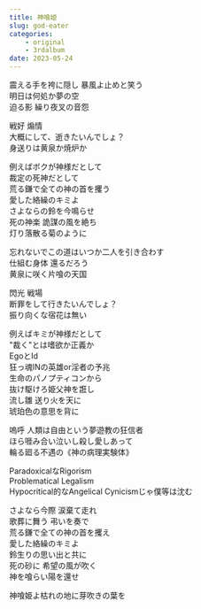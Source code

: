 ```yaml
---
title: 神喰姫
slug: god-eater
categories:
    - original
    - 3rdalbum
date: 2023-05-24
---
```


震える手を袴に隠し 暴風よ止めと笑う  
明日は何処か夢の空  
迫る影 繰り夜叉の音怨  

戦好 煽情  
大概にして、逝きたいんでしょ？  
身送りは黄泉か焼炉か  

例えばボクが神様だとして  
裁定の死神だとして  
荒る鎌で全ての神の首を攫う  
愛した絡繰のキミよ  
さよならの鈴を今鳴らせ  
死の神楽 詭謀の風を絶ち  
灯り落散る菊のように  

忘れないでこの道はいつか二人を引き合わす  
仕組む身体 還るだろう  
黄泉に咲く片喰の天国  

閃光 戦場  
断罪をして行きたいんでしょ？  
振り向くな宿花は無い  

例えばキミが神様だとして  
"裁く"とは嗜欲か正義か  
EgoとId  
狂っ魂INの英雄or淫者の予兆  
生命のパノプティコンから  
抜け駆けろ姫父神を誑し  
流し雛 送り火を天に  
琥珀色の意思を背に  

嗚呼 人類は自由という夢遊教の狂信者  
ほら啀み合い泣いし殺し愛しあって  
輪る廻る不遇の《神の病理実験体》  

ParadoxicalなRigorism  
Problematical Legalism  
Hypocritical的なAngelical Cynicismじゃ僕等は沈む  

さよなら今際 涙棄て走れ  
歌葬に舞う 弔いを奏で  
荒る鎌で全ての神の首を攫え  
愛した絡繰のキミよ  
鈴生りの思い出と共に  
死の砂に 希望の風が吹く  
神を喰らい陽を還せ  

神喰姫よ枯れの地に芽吹きの葉を  